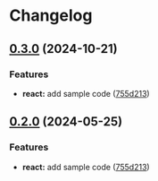 # Changelog

## [0.3.0](https://github.com/kxs399/release-please-monorepo-example/compare/hello-react-v0.2.0...hello-react@v0.3.0) (2024-10-21)


### Features

* **react:** add sample code ([755d213](https://github.com/kxs399/release-please-monorepo-example/commit/755d2133dde08b8e1aeb2012256ee58b934fc346))

## [0.2.0](https://github.com/amarjanica/release-please-monorepo-example/compare/hello-react-v0.1.0...hello-react@v0.2.0) (2024-05-25)


### Features

* **react:** add sample code ([755d213](https://github.com/amarjanica/release-please-monorepo-example/commit/755d2133dde08b8e1aeb2012256ee58b934fc346))
